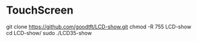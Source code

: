 # TouchScreen

git clone https://github.com/goodtft/LCD-show.git
chmod -R 755 LCD-show
cd LCD-show/
sudo ./LCD35-show
